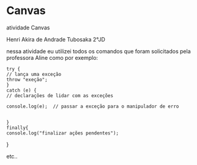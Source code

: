 # Canvas
atividade Canvas

Henri Akira de Andrade Tubosaka 2°JD

nessa atividade eu utilizei todos os comandos que foram solicitados pela professora Aline como por exemplo:


    
    try {
    // lança uma exceção
    throw "exeção";
    }
    catch (e) {
    // declarações de lidar com as exceções

    console.log(e);  // passar a exceção para o manipulador de erro
   
    
    }
    finally{
    console.log("finalizar ações pendentes");
}

etc..
    
    
    
